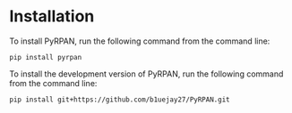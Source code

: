 # Installation

To install PyRPAN, run the following command from the command line:

```
pip install pyrpan
```

To install the development version of PyRPAN, run the following command from the command line:

```
pip install git+https://github.com/b1uejay27/PyRPAN.git
```